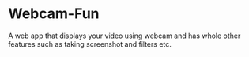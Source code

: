 # Webcam-Fun
A web app that displays your video using webcam and has whole other features such as taking screenshot and filters etc.
